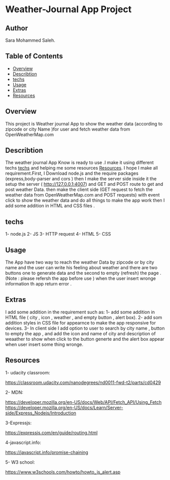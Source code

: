 # Weather-Journal App Project

## Author

Sara Mohammed Saleh.

## Table of Contents

- [Overview](#Overview)
- [Describtion](#Describtion)
- [techs](#techs)
- [Usage](#Usage)
- [Extras](#Extras)
- [Resources](#Resources)




## Overview

This project is Weather journal App to show the weather data (according to zipcode or city Name )for user and  fetch weather data from OpenWeatherMap.com

## Describtion

The weather journal App Know is ready to use .I make it using different techs [techs](#techs) and helping me some resources [Resources](#Resources). I hope I make all requirement.First, I Download node.js and the require packages (express,body-parser and cors ) then I make the server side inside it the setup the server ( http://127.0.0.1:4007)
and GET and POST route to get and post weather Data. then make the client side (GET request to fetch the weather data from OpenWeatherMap.com and POST requests) with event click to show the weather data and do all things to make the app work then I add some addition in HTML and CSS files .

## techs

1- node.js
2- JS
3- HTTP request
4- HTML
5- CSS


## Usage 
The App have two way to reach the weather Data by zipcode or by city name  and the user can write his feeling about weather and there are two buttons one to generate data and the second to empty (refresh) the page .(Note : please refersh the app before use ) when the user insert wronge information th app return error .


## Extras
I add some addition in the requirement such as:
1- add some addition in HTML file ( city , icon , weather , and empty button , alert box).
2- add som addition styles in CSS file for appearnce to make the app responsive for devices.
3- In client side I add option to user to search by city name , button to empty the app , and add the icon and name of city and description of weaather to show when click to the button generte and the alert box appear when user insert some thing wronge.

## Resources
1- udacity classroom:

https://classroom.udacity.com/nanodegrees/nd0011-fwd-t2/parts/cd0429 

2- MDN:

https://developer.mozilla.org/en-US/docs/Web/API/Fetch_API/Using_Fetch 
https://developer.mozilla.org/en-US/docs/Learn/Server-side/Express_Nodejs/Introduction 

3-Expressjs:

https://expressjs.com/en/guide/routing.html

4-javascript.info:

https://javascript.info/promise-chaining 
 
5- W3 school:

https://www.w3schools.com/howto/howto_js_alert.asp  
